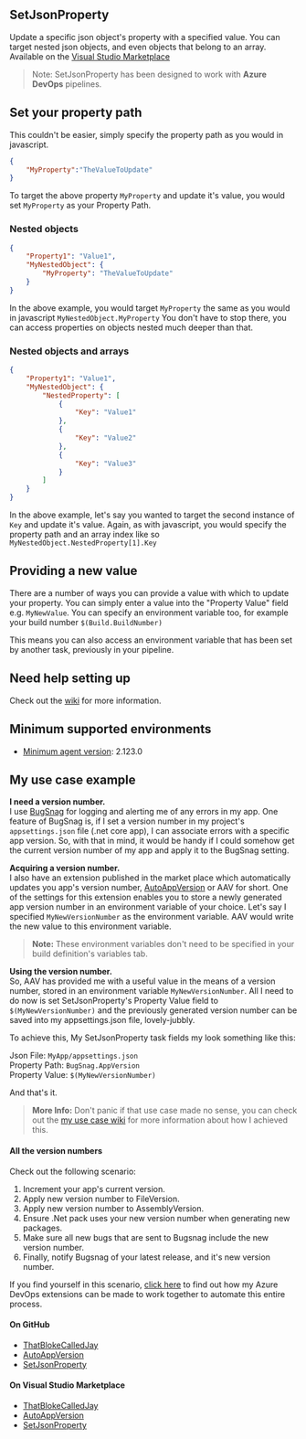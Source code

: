 ## SetJsonProperty

Update a specific json object's property with a specified value. You can target nested json objects, and even objects that belong to an array. Available on the [Visual Studio Marketplace](https://marketplace.visualstudio.com/publishers/ThatBlokeCalledJay)
  
> Note: SetJsonProperty has been designed to work with **Azure DevOps** pipelines.
  
## Set your property path

This couldn't be easier, simply specify the property path as you would in javascript.  

```json
{
    "MyProperty":"TheValueToUpdate"
}
```

To target the above property `MyProperty` and update it's value, you would set `MyProperty` as your Property Path.
  
### Nested objects

```json
{
    "Property1": "Value1",
    "MyNestedObject": {
        "MyProperty": "TheValueToUpdate"
    }
}
```

In the above example, you would target `MyProperty` the same as you would in javascript `MyNestedObject.MyProperty` You don't have to stop there, you can access properties on objects nested much deeper than that.
  
### Nested objects and arrays

```json
{
    "Property1": "Value1",
    "MyNestedObject": {
        "NestedProperty": [
            {
                "Key": "Value1"
            },
            {
                "Key": "Value2"
            },
            {
                "Key": "Value3"
            }
        ]
    }
}
```

In the above example, let's say you wanted to target the second instance of `Key` and update it's value. Again, as with javascript, you would specify the property path and an array index like so `MyNestedObject.NestedProperty[1].Key`

## Providing a new value

There are a number of ways you can provide a value with which to update your property. You can simply enter a value into the "Property Value" field e.g. `MyNewValue`. You can specify an environment variable too, for example your build number `$(Build.BuildNumber)`  
  
This means you can also access an environment variable that has been set by another task, previously in your pipeline.  

## Need help setting up

 Check out the [wiki](https://github.com/ThatBlokeCalledJay/set-json-property/wiki/Getting-Started) for more information.

## Minimum supported environments

- [Minimum agent version](https://docs.microsoft.com/en-us/azure/devops/pipelines/agents/agents?view=azure-devops): 2.123.0

## My use case example

**I need a version number.**  
I use [BugSnag](https://www.bugsnag.com/) for logging and alerting me of any errors in my app. One feature of BugSnag is, if I set a version number in my project's `appsettings.json` file (.net core app), I can associate errors with a specific app version. So, with that in mind, it would be handy if I could somehow get the current version number of my app and apply it to the BugSnag setting.  

**Acquiring a version number.**  
I also have an extension published in the market place which automatically updates you app's version number, [AutoAppVersion](https://marketplace.visualstudio.com/items?itemName=ThatBlokeCalledJay.thatblokecalledjay-autoappversion) or AAV for short. One of the settings for this extension enables you  to store a newly generated app version number in an environment variable of your choice.  Let's  say I specified `MyNewVersionNumber` as the environment variable. AAV would write the new value to this environment variable.

> **Note:** These environment variables don't need to be specified in your build definition's variables tab.

**Using the version number.**  
So, AAV has provided me with a useful value in the means of a version number, stored in an environment variable `MyNewVersionNumber`. All I need to do now is set SetJsonProperty's Property Value field to `$(MyNewVersionNumber)` and the previously generated version number can be saved into my appsettings.json file, lovely-jubbly.  

To achieve this, My SetJsonProperty task fields my look something like this:

Json File:      `MyApp/appsettings.json`  
Property Path:  `BugSnag.AppVersion`  
Property Value: `$(MyNewVersionNumber)`  

And that's it.

> **More Info:** Don't panic if that use case made no sense, you can check out the [my use case wiki](https://github.com/ThatBlokeCalledJay/set-json-property/wiki/My-Use-Case) for more information about how I achieved this.

#### All the version numbers

Check out the following scenario:

1. Increment your app's current version.
2. Apply new version number to FileVersion.
3. Apply new version number to AssemblyVersion.
4. Ensure .Net pack uses your new version number when generating new packages.
5. Make sure all new bugs that are sent to Bugsnag include the new version number.
6. Finally, notify Bugsnag of your latest release, and it's new version number.

If you find yourself in this scenario, [click here](https://thatblokecalledjay.com/blog/view/justanotherday/continuous-integration-and-version-number-madness-b95d40aaf761) to find out how my Azure DevOps extensions can be made to work together to automate this entire process.

#### On GitHub

- [ThatBlokeCalledJay](https://github.com/ThatBlokeCalledJay)
- [AutoAppVersion](https://github.com/ThatBlokeCalledJay/auto-app-version)  
- [SetJsonProperty](https://github.com/ThatBlokeCalledJay/set-json-property)  
  
#### On Visual Studio Marketplace

- [ThatBlokeCalledJay](https://marketplace.visualstudio.com/publishers/ThatBlokeCalledJay)
- [AutoAppVersion](https://marketplace.visualstudio.com/items?itemName=ThatBlokeCalledJay.thatblokecalledjay-autoappversion)  
- [SetJsonProperty](https://marketplace.visualstudio.com/items?itemName=ThatBlokeCalledJay.thatblokecalledjay-setjsonproperty)  
